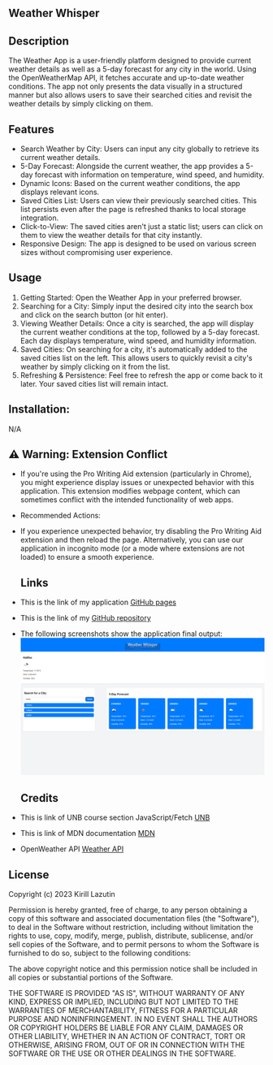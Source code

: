 ## Weather Whisper

## Description

The Weather App is a user-friendly platform designed to provide current weather details as well as a 5-day forecast for any city in the world. Using the OpenWeatherMap API, it fetches accurate and up-to-date weather conditions. The app not only presents the data visually in a structured manner but also allows users to save their searched cities and revisit the weather details by simply clicking on them.

## Features

- Search Weather by City: Users can input any city globally to retrieve its current weather details.
- 5-Day Forecast: Alongside the current weather, the app provides a 5-day forecast with information on temperature, wind speed, and humidity.
- Dynamic Icons: Based on the current weather conditions, the app displays relevant icons.
- Saved Cities List: Users can view their previously searched cities. This list persists even after the page is refreshed thanks to local storage integration.
- Click-to-View: The saved cities aren't just a static list; users can click on them to view the weather details for that city instantly.
- Responsive Design: The app is designed to be used on various screen sizes without compromising user experience.

## Usage

1. Getting Started: Open the Weather App in your preferred browser.
2. Searching for a City: Simply input the desired city into the search box and click on the search button (or hit enter).
3. Viewing Weather Details: Once a city is searched, the app will display the current weather conditions at the top, followed by a 5-day forecast. Each day displays temperature, wind speed, and humidity information.
4. Saved Cities: On searching for a city, it's automatically added to the saved cities list on the left. This allows users to quickly revisit a city's weather by simply clicking on it from the list.
5. Refreshing & Persistence: Feel free to refresh the app or come back to it later. Your saved cities list will remain intact.

## Installation:

N/A

## ⚠️ Warning: Extension Conflict

- If you're using the Pro Writing Aid extension (particularly in Chrome), you might experience display issues or unexpected behavior with this application. This extension modifies webpage content, which can sometimes conflict with the intended functionality of web apps.

* Recommended Actions:

- If you experience unexpected behavior, try disabling the Pro Writing Aid extension and then reload the page.
  Alternatively, you can use our application in incognito mode (or a mode where extensions are not loaded) to ensure a smooth experience.

  ## Links

- This is the link of my application [GitHub pages]()
- This is the link of my [GitHub repository](https://github.com/Kirill777-web/Weather-Whisper)

- The following screenshots show the application final output:
  ![Weather Whisper app](/Assets/weather_whisper.png)

  ## Credits

- This is link of UNB course section JavaScript/Fetch [UNB](https://courses.bootcampspot.com/courses/3974)
- This is link of MDN documentation [MDN](https://developer.mozilla.org/en-US/docs/Web/API/Fetch_API)
- OpenWeather API [Weather API](https://openweathermap.org/api)

## License

Copyright (c) 2023 Kirill Lazutin

Permission is hereby granted, free of charge, to any person obtaining a copy
of this software and associated documentation files (the "Software"), to deal
in the Software without restriction, including without limitation the rights
to use, copy, modify, merge, publish, distribute, sublicense, and/or sell
copies of the Software, and to permit persons to whom the Software is
furnished to do so, subject to the following conditions:

The above copyright notice and this permission notice shall be included in all
copies or substantial portions of the Software.

THE SOFTWARE IS PROVIDED "AS IS", WITHOUT WARRANTY OF ANY KIND, EXPRESS OR
IMPLIED, INCLUDING BUT NOT LIMITED TO THE WARRANTIES OF MERCHANTABILITY,
FITNESS FOR A PARTICULAR PURPOSE AND NONINFRINGEMENT. IN NO EVENT SHALL THE
AUTHORS OR COPYRIGHT HOLDERS BE LIABLE FOR ANY CLAIM, DAMAGES OR OTHER
LIABILITY, WHETHER IN AN ACTION OF CONTRACT, TORT OR OTHERWISE, ARISING FROM,
OUT OF OR IN CONNECTION WITH THE SOFTWARE OR THE USE OR OTHER DEALINGS IN THE
SOFTWARE.
